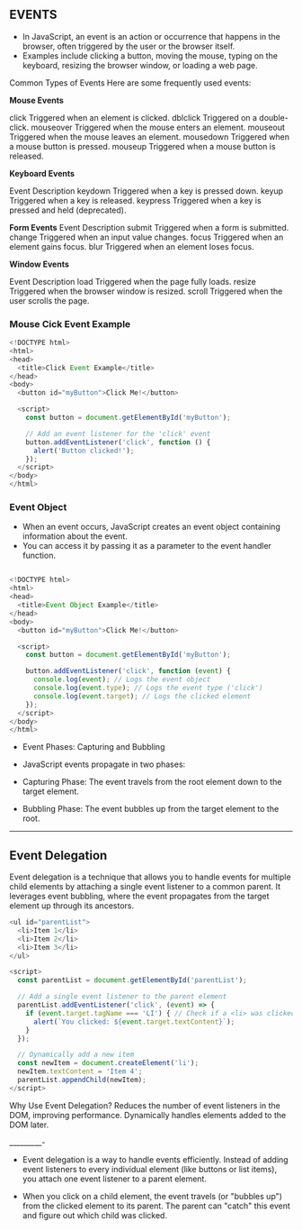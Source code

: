## EVENTS

- In JavaScript, an event is an action or occurrence that happens in the browser, often triggered by the user or the browser itself.
- Examples include clicking a button, moving the mouse, typing on the keyboard, resizing the browser window, or loading a web page.



Common Types of Events
Here are some frequently used events:

**Mouse Events**

click	Triggered when an element is clicked.
dblclick	Triggered on a double-click.
mouseover	Triggered when the mouse enters an element.
mouseout	Triggered when the mouse leaves an element.
mousedown	Triggered when a mouse button is pressed.
mouseup	Triggered when a mouse button is released.


**Keyboard Events**

Event	Description
keydown	Triggered when a key is pressed down.
keyup	Triggered when a key is released.
keypress	Triggered when a key is pressed and held (deprecated).

**Form Events**
Event	Description
submit	Triggered when a form is submitted.
change	Triggered when an input value changes.
focus	Triggered when an element gains focus.
blur	Triggered when an element loses focus.

**Window Events**

Event	Description
load	Triggered when the page fully loads.
resize	Triggered when the browser window is resized.
scroll	Triggered when the user scrolls the page.



### Mouse Cick Event Example
```js
<!DOCTYPE html>
<html>
<head>
  <title>Click Event Example</title>
</head>
<body>
  <button id="myButton">Click Me!</button>

  <script>
    const button = document.getElementById('myButton');

    // Add an event listener for the 'click' event
    button.addEventListener('click', function () {
      alert('Button clicked!');
    });
  </script>
</body>
</html>
```


### Event Object
- When an event occurs, JavaScript creates an event object containing information about the event.
- You can access it by passing it as a parameter to the event handler function.



```js

<!DOCTYPE html>
<html>
<head>
  <title>Event Object Example</title>
</head>
<body>
  <button id="myButton">Click Me!</button>

  <script>
    const button = document.getElementById('myButton');

    button.addEventListener('click', function (event) {
      console.log(event); // Logs the event object
      console.log(event.type); // Logs the event type ('click')
      console.log(event.target); // Logs the clicked element
    });
  </script>
</body>
</html>
```


- Event Phases: Capturing and Bubbling
- JavaScript events propagate in two phases:

- Capturing Phase: The event travels from the root element down to the target element.
- Bubbling Phase: The event bubbles up from the target element to the root.


________________



## Event Delegation

Event delegation is a technique that allows you to handle events for multiple child elements by attaching a single event listener to a common parent. 
It leverages event bubbling, where the event propagates from the target element up through its ancestors.

```js
<ul id="parentList">
  <li>Item 1</li>
  <li>Item 2</li>
  <li>Item 3</li>
</ul>

<script>
  const parentList = document.getElementById('parentList');

  // Add a single event listener to the parent element
  parentList.addEventListener('click', (event) => {
    if (event.target.tagName === 'LI') { // Check if a <li> was clicked
      alert(`You clicked: ${event.target.textContent}`);
    }
  });

  // Dynamically add a new item
  const newItem = document.createElement('li');
  newItem.textContent = 'Item 4';
  parentList.appendChild(newItem);
</script>
```



Why Use Event Delegation?
Reduces the number of event listeners in the DOM, improving performance.
Dynamically handles elements added to the DOM later.



_________-


- Event delegation is a way to handle events efficiently. Instead of adding event listeners to every individual element (like buttons or list items), you attach one event listener to a parent element.

- When you click on a child element, the event travels (or "bubbles up") from the clicked element to its parent. The parent can "catch" this event and figure out which child was clicked.
